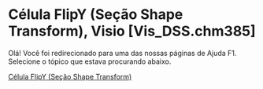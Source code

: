 
# Célula FlipY (Seção Shape Transform), Visio [Vis_DSS.chm385]

Olá! Você foi redirecionado para uma das nossas páginas de Ajuda F1. Selecione o tópico que estava procurando abaixo.

[Célula FlipY (Seção Shape Transform)](http://msdn.microsoft.com/library/062022ff-e243-2540-becd-d9b969ce83ce%28Office.15%29.aspx)
